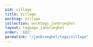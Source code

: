```yaml
---
pid: village
title: Village
worktag: Village
collection: worktags_janbrueghel
layout: tagpage_janbrueghel
order: '182'
permalink: "/janbrueghel/tags/village"
---
```

